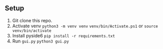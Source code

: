 ## Setup

1. Git clone this repo.
2. Activate venv `python3 -m venv venv` `venv/bin/Activate.ps1` or `source venv/bin/activate`
3. Install pyside6 `pip install -r requirements.txt`
4. Run `gui.py` `python3 gui.py`
